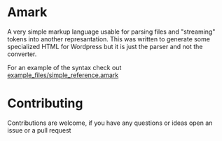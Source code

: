 # Amark
A very simple markup language usable for parsing files and "streaming" tokens into another 
represantation. This was written to generate some specialized HTML for Wordpress but it is just 
the parser and not the converter.

For an example of the syntax check out [example_files/simple_reference.amark](./example_files/simple_reference.amark)

# Contributing
Contributions are welcome, if you have any questions or ideas open an issue or a pull request

